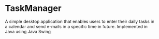 # TaskManager
A simple desktop application that enables users to enter their daily tasks in a calendar and send e-mails in a specific time in future. Implemented in Java using Java Swing 
